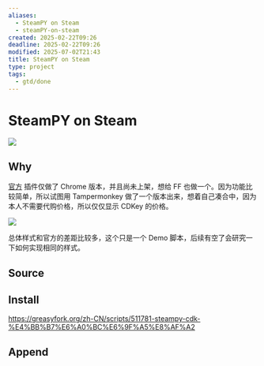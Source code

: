 ```yaml
---
aliases:
  - SteamPY on Steam
  - steamPY-on-steam
created: 2025-02-22T09:26
deadline: 2025-02-22T09:26
modified: 2025-07-02T21:43
title: SteamPY on Steam
type: project
tags:
  - gtd/done
---
```


# SteamPY on Steam

[![](https://github-readme-stats.vercel.app/api/gist?id=6274ba9e9413e9668703028600683237&bg_color=00000000)](https://gist.github.com/bGZo/6274ba9e9413e9668703028600683237)

## Why

[官方](https://download.steampy.com/PY%E6%8F%92%E4%BB%B6%E5%92%8C%E5%AE%89%E8%A3%85%E4%BD%BF%E7%94%A8%E6%95%99%E7%A8%8B.zip) 插件仅做了 Chrome 版本，并且尚未上架，想给 FF 也做一个。因为功能比较简单，所以试图用 Tampermonkey 做了一个版本出来，想着自己凑合中，因为本人不需要代购价格，所以仅仅显示 CDKey 的价格。

![](https://raw.githack.com/bGZo/assets/dev/2024/20241007233008.png)

总体样式和官方的差距比较多，这个只是一个 Demo 脚本，后续有空了会研究一下如何实现相同的样式。

## Source

<script src="https://gist.github.com/bGZo/6274ba9e9413e9668703028600683237.js"></script>

## Install

<https://greasyfork.org/zh-CN/scripts/511781-steampy-cdk-%E4%BB%B7%E6%A0%BC%E6%9F%A5%E8%AF%A2>

## Append

<script async src="https://telegram.org/js/telegram-widget.js?22" data-telegram-post="imbGZo/43" data-width="100%"></script>
